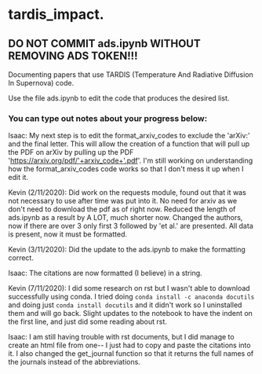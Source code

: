 # tardis_impact.

## DO NOT COMMIT ads.ipynb WITHOUT REMOVING ADS TOKEN!!!

Documenting papers that use TARDIS (Temperature And Radiative Diffusion In Supernova) code.

Use the file ads.ipynb to edit the code that produces the desired list.

### You can type out notes about your progress below:

Isaac: My next step is to edit the format_arxiv_codes to exclude the 'arXiv:' and the final letter. This will allow the creation of a function that will pull up the PDF on arXiv by pulling up the PDF 'https://arxiv.org/pdf/'+arxiv_code+'.pdf'. I'm still working on understanding how the format_arxiv_codes code works so that I don't mess it up when I edit it.

Kevin (2/11/2020): Did work on the requests module, found out that it was not necessary to use after time was put into it. No need for arxiv as we don't need to download the pdf as of right now. Reduced the length of ads.ipynb as a result by A LOT, much shorter now. Changed the authors, now if there are over 3 only first 3 followed by 'et al.' are presented. All data is present, now it must be formatted.

Kevin (3/11/2020): Did the update to the ads.ipynb to make the formatting correct. 

Isaac: The citations are now formatted (I believe) in a string.

Kevin (7/11/2020): I did some research on rst but I wasn't able to download successfully using conda. I tried doing `conda install -c anaconda docutils` and doing just `conda install docutils` and it didn't work so I uninstalled them and will go back. Slight updates to the notebook to have the indent on the first line, and just did some reading about rst. 

Isaac: I am still having trouble with rst documents, but I did manage to create an html file from one-- I just had to copy and paste the citations into it. I also changed the get_journal function so that it returns the full names of the journals instead of the abbreviations.